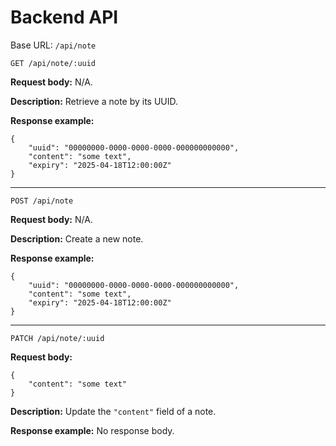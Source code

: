 # Backend API

Base URL: `/api/note`

```
GET /api/note/:uuid
```

**Request body:** N/A.

**Description:** Retrieve a note by its UUID.

**Response example:**

```
{
    "uuid": "00000000-0000-0000-0000-000000000000",
    "content": "some text",
    "expiry": "2025-04-18T12:00:00Z"
}
```

***

```
POST /api/note
```

**Request body:** N/A.

**Description:** Create a new note.

**Response example:**

```
{
    "uuid": "00000000-0000-0000-0000-000000000000",
    "content": "some text",
    "expiry": "2025-04-18T12:00:00Z"
}
```

***

```
PATCH /api/note/:uuid
```

**Request body:**

```
{
    "content": "some text"
}
```

**Description:** Update the `"content"` field of a note.

**Response example:** No response body.
